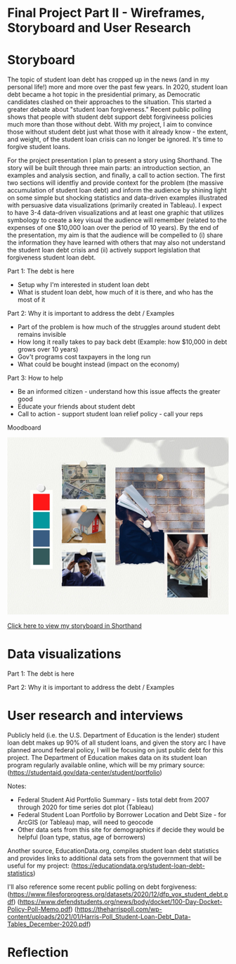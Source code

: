 
# Final Project Part II - Wireframes, Storyboard and User Research

# Storyboard
The topic of student loan debt has cropped up in the news (and in my personal life!) more and more over the past few years. In 2020, student loan debt became a hot topic in the presidential primary, as Democratic candidates clashed on their approaches to the situation. This started a greater debate about "student loan forgiveness." Recent public polling shows that people with student debt support debt forgivineess policies much more than those without debt. With my project, I aim to convince those without student debt just what those with it already know -  the extent, and weight, of the student loan crisis can no longer be ignored. It's time to forgive student loans. 

For the project presentation I plan to present a story using Shorthand. The story will be built through three main parts: an introduction section, an examples and analysis section, and finally, a call to action section. The first two sections will identfiy and provide context for the problem (the massive accumulation of student loan debt) and inform the audience by shining light on some simple but shocking statistics and data-driven examples illustrated with persuasive data visualizations (primarily created in Tableau). 
I expect to have 3-4 data-driven visualizations and at least one graphic that utilizes symbology to create a key visual the audience will remember (related to the expenses of one $10,000 loan over the period of 10 years). By the end of the presentation, my aim is that the audience will be compelled to (i) share the information they have learned with others that may also not understand the student loan debt crisis and (ii) actively support legislation that forgiveness student loan debt.

Part 1: The debt is here
- Setup why I'm interested in student loan debt
- What is student loan debt, how much of it is there, and who has the most of it 

Part 2: Why it is important to address the debt / Examples
- Part of the problem is how much of the struggles around student debt remains invisible 
- How long it really takes to pay back debt (Example: how $10,000 in debt grows over 10 years)
- Gov't programs cost taxpayers in the long run
- What could be bought instead (impact on the economy)

Part 3: How to help
- Be an informed citizen - understand how this issue affects the greater good 
- Educate your friends about student debt
- Call to action - support student loan relief policy - call your reps

Moodboard

![alt text](/Moodboard.jpg)

[Click here to view my storyboard in Shorthand](https://preview.shorthand.com/DWTE3UDFnPrlG0mM)

# Data visualizations

Part 1: The debt is here

<div class="flourish-embed flourish-chart" data-src="visualisation/5524754"><script src="https://public.flourish.studio/resources/embed.js"></script></div>

<div class="flourish-embed flourish-chart" data-src="visualisation/5526157"><script src="https://public.flourish.studio/resources/embed.js"></script></div>

<div class="flourish-embed flourish-chart" data-src="visualisation/5526287"><script src="https://public.flourish.studio/resources/embed.js"></script></div>

Part 2: Why it is important to address the debt / Examples




# User research and interviews

Publicly held (i.e. the U.S. Department of Education is the lender) student loan debt makes up 90% of all student loans, and given the story arc I have planned around federal policy, I will be focusing on just public debt for this project. The Department of Education makes data on its student loan program regularly available online, which will be my primary source: (https://studentaid.gov/data-center/student/portfolio)

Notes:
- Federal Student Aid Portfolio Summary - lists total debt from 2007 through 2020 for time series dot plot (Tableau)   
- Federal Student Loan Portfolio by Borrower Location and Debt Size - for ArcGIS (or Tableau) map, will need to geocode
- Other data sets from this site for demographics if decide they would be helpful (loan type, status, age of borrowers) 

Another source, EducationData.org, compiles student loan debt statistics and provides links to additional data sets from the government that will be useful for my project:
(https://educationdata.org/student-loan-debt-statistics)

I'll also reference some recent public polling on debt forgiveness:
(https://www.filesforprogress.org/datasets/2020/12/dfp_vox_student_debt.pdf)
(https://www.defendstudents.org/news/body/docket/100-Day-Docket-Policy-Poll-Memo.pdf)
(https://theharrispoll.com/wp-content/uploads/2021/01/Harris-Poll_Student-Loan-Debt_Data-Tables_December-2020.pdf)


# Reflection



